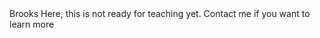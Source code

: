 <div class="alert alert-danger">Brooks Here, this is not ready for teaching yet. Contact me if you want to learn more</div>